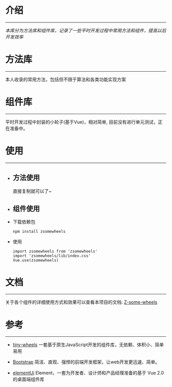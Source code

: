 #  介绍
---
*本库分为方法库和组件库，记录了一些平时开发过程中常用方法和组件，提高以后开发效率*

# 方法库
---
本人收录的常用方法，包括但不限于算法和各类功能实现方案

# 组件库
----
平时开发过程中封装的小轮子(基于Vue)，相对简单, 目前没有进行单元测试，正在准备中。

# 使用
----
+ ## 方法使用

  直接复制就可以了~

+ ## 组件使用

 + 下载依赖包
    ```
    npm install zsomewheels
    ```
 + 使用
    ```
    import zsomewheels from 'zsomewheels'
    import 'zsomewheels/lib/index.css'
    Vue.use(zsomewheels)
    ```
# 文档
---
关于各个组件的详细使用方式和效果可以查看本项目的文档: [Z-some-wheels](http://www2.love614.live/#/index)

# 参考
---
+ [tiny-wheels](https://csdoker.github.io/tiny-wheels/)   一套基于原生JavaScript开发的组件库，无依赖、体积小、简单易用

+ [Bootstrap](https://www.bootcss.com/)   简洁、直观、强悍的前端开发框架，让web开发更迅速、简单。

+ [elementUi](https://element.eleme.cn/2.12/#/zh-CN/)   Element，一套为开发者、设计师和产品经理准备的基于 Vue 2.0 的桌面端组件库